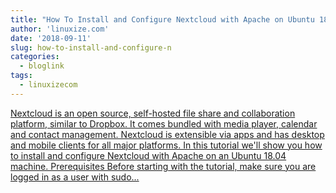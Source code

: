 ```yaml
---
title: "How To Install and Configure Nextcloud with Apache on Ubuntu 18.04"
author: 'linuxize.com'
date: '2018-09-11'
slug: how-to-install-and-configure-n
categories:
  - bloglink
tags:
  - linuxizecom
---
```


[Nextcloud is an open source, self-hosted file share and collaboration platform, similar to Dropbox. It comes bundled with media player, calendar and contact management. Nextcloud is extensible via apps and has desktop and mobile clients for all major platforms. In this tutorial we'll show you how to install and configure Nextcloud with Apache on an Ubuntu 18.04 machine. Prerequisites Before starting with the tutorial, make sure you are logged in as a user with sudo...<click to read more>](https://linuxize.com/post/how-to-install-and-configure-nextcloud-on-ubuntu-18-04/)

